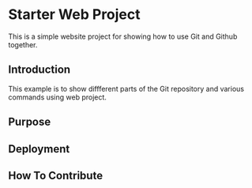 # Starter Web Project

This is a simple website project for showing how to use Git and Github together.

## Introduction

This example is to show diffferent parts of the Git repository and various commands using web project.

## Purpose

## Deployment

## How To Contribute

